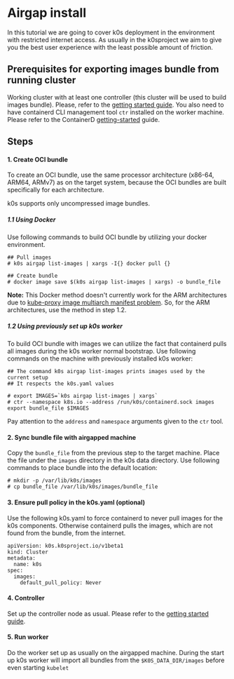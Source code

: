 # Airgap install

In this tutorial we are going to cover k0s deployment in the environment with restricted internet access. 
As usually in the k0sproject we aim to give you the best user experience with the least possible amount of friction.

## Prerequisites for exporting images bundle from running cluster

Working cluster with at least one controller (this cluster will be used to build images bundle).
Please, refer to the [getting started guide](install.md).
You also need to have containerd CLI management tool `ctr` installed on the worker machine. Please refer to the ContainerD [getting-started](https://containerd.io/docs/getting-started/) guide.

## Steps

#### 1. Create OCI bundle

To create an OCI bundle, use the same processor architecture (x86-64, ARM64, ARMv7) as on the target system, because the OCI bundles are built specifically for each architecture.

k0s supports only uncompressed image bundles.

##### 1.1 Using Docker
Use following commands to build OCI bundle by utilizing your docker environment. 
```
## Pull images
# k0s airgap list-images | xargs -I{} docker pull {}

## Create bundle
# docker image save $(k0s airgap list-images | xargs) -o bundle_file
```

**Note:**
This Docker method doesn't currently work for the ARM architectures due to [kube-proxy image multiarch manifest problem](https://github.com/kubernetes/kubernetes/issues/98229). So, for the ARM architectures, use the method in step 1.2.

##### 1.2 Using previously set up k0s worker
To build OCI bundle with images we can utilize the fact that containerd pulls all images during the k0s worker normal bootstrap.
Use following commands on the machine with previously installed k0s worker:

```
## The command k0s airgap list-images prints images used by the current setup
## It respects the k0s.yaml values

# export IMAGES=`k0s airgap list-images | xargs`
# ctr --namespace k8s.io --address /run/k0s/containerd.sock images export bundle_file $IMAGES 
```

Pay attention to the `address` and `namespace` arguments given to the `ctr` tool.

#### 2. Sync bundle file with airgapped machine

Copy the `bundle_file` from the previous step to the target machine. Place the file under the `images` directory in the k0s data directory.
Use following commands to place bundle into the default location:

```
# mkdir -p /var/lib/k0s/images
# cp bundle_file /var/lib/k0s/images/bundle_file
```

#### 3. Ensure pull policy in the k0s.yaml (optional)

Use the following k0s.yaml to force containerd to never pull images for the k0s components. Otherwise containerd pulls the images, which are not found from the bundle, from the internet.
```
apiVersion: k0s.k0sproject.io/v1beta1
kind: Cluster
metadata:
  name: k0s
spec:
  images:
    default_pull_policy: Never
```

#### 4. Controller
Set up the controller node as usual. Please refer to the [getting started guide](install.md).

#### 5. Run worker

Do the worker set up as usually on the airgapped machine.
During the start up k0s worker will import all bundles from the `$K0S_DATA_DIR/images` before even starting `kubelet`